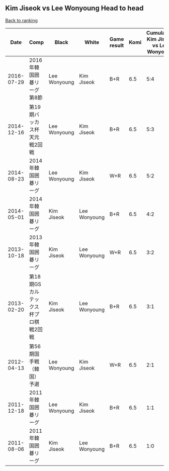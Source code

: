 ## Kim Jiseok vs Lee Wonyoung Head to head

[Back to ranking](../../index.md)




| **Date** | **Comp** | **Black** | **White** | **Game result** | **Komi** | **Cumulative Kim Jiseok vs Lee Wonyoung** | **Kim Jiseok streak** | **Lee Wonyoung streak** | 
| --- | --- | --- | --- | --- | --- | --- | --- | --- |
| 2016-07-29 | 2016年韓国囲碁リーグ第8節 | Lee Wonyoung | Kim Jiseok | B+R | 6.5 | 5:4 | 0 | 2 | 
| 2014-12-16 | 第19期バッカス杯天元戦2回戦 | Lee Wonyoung | Kim Jiseok | B+R | 6.5 | 5:3 | 0 | 1 | 
| 2014-08-23 | 2014年韓国囲碁リーグ | Lee Wonyoung | Kim Jiseok | W+R | 6.5 | 5:2 | 2 | 0 | 
| 2014-05-01 | 2014年韓国囲碁リーグ | Kim Jiseok | Lee Wonyoung | B+R | 6.5 | 4:2 | 1 | 0 | 
| 2013-10-18 | 2013年韓国囲碁リーグ | Kim Jiseok | Lee Wonyoung | W+R | 6.5 | 3:2 | 0 | 1 | 
| 2013-02-20 | 第18期GSカルテックス杯プロ棋戦2回戦 | Kim Jiseok | Lee Wonyoung | B+R | 6.5 | 3:1 | 2 | 0 | 
| 2012-04-13 | 第56期国手戦（韓国）予選 | Lee Wonyoung | Kim Jiseok | W+R | 6.5 | 2:1 | 1 | 0 | 
| 2011-12-18 | 2011年韓国囲碁リーグ | Lee Wonyoung | Kim Jiseok | B+R | 6.5 | 1:1 | 0 | 1 | 
| 2011-08-06 | 2011年韓国囲碁リーグ | Kim Jiseok | Lee Wonyoung | B+R | 6.5 | 1:0 | 1 | 0 |




